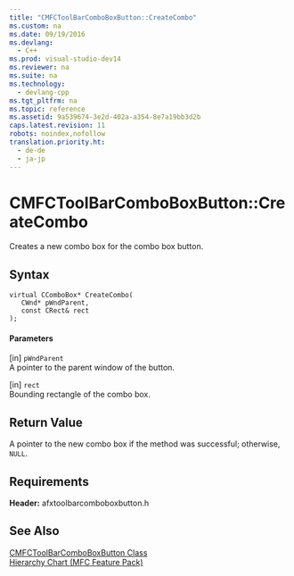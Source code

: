 ```yaml
---
title: "CMFCToolBarComboBoxButton::CreateCombo"
ms.custom: na
ms.date: 09/19/2016
ms.devlang: 
  - C++
ms.prod: visual-studio-dev14
ms.reviewer: na
ms.suite: na
ms.technology: 
  - devlang-cpp
ms.tgt_pltfrm: na
ms.topic: reference
ms.assetid: 9a539674-3e2d-402a-a354-8e7a19bb3d2b
caps.latest.revision: 11
robots: noindex,nofollow
translation.priority.ht: 
  - de-de
  - ja-jp
---
```

# CMFCToolBarComboBoxButton::CreateCombo
Creates a new combo box for the combo box button.  
  
## Syntax  
  
```  
virtual CComboBox* CreateCombo(  
   CWnd* pWndParent,  
   const CRect& rect  
);  
```  
  
#### Parameters  
 [in] `pWndParent`  
 A pointer to the parent window of the button.  
  
 [in] `rect`  
 Bounding rectangle of the combo box.  
  
## Return Value  
 A pointer to the new combo box if the method was successful; otherwise, `NULL`.  
  
## Requirements  
 **Header:** afxtoolbarcomboboxbutton.h  
  
## See Also  
 [CMFCToolBarComboBoxButton Class](../vs140/CMFCToolBarComboBoxButton-Class.md)   
 [Hierarchy Chart (MFC Feature Pack)](../vs140/Hierarchy-Chart.md)